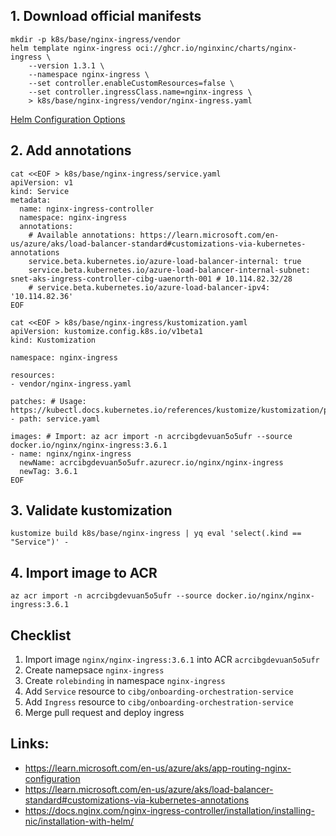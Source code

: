 ## 1. Download official manifests
```
mkdir -p k8s/base/nginx-ingress/vendor
helm template nginx-ingress oci://ghcr.io/nginxinc/charts/nginx-ingress \
    --version 1.3.1 \
    --namespace nginx-ingress \
    --set controller.enableCustomResources=false \
    --set controller.ingressClass.name=nginx-ingress \
    > k8s/base/nginx-ingress/vendor/nginx-ingress.yaml
```

[Helm Configuration Options](https://docs.nginx.com/nginx-ingress-controller/installation/installing-nic/installation-with-helm/)

## 2. Add annotations
```
cat <<EOF > k8s/base/nginx-ingress/service.yaml
apiVersion: v1
kind: Service
metadata:
  name: nginx-ingress-controller
  namespace: nginx-ingress
  annotations:
    # Available annotations: https://learn.microsoft.com/en-us/azure/aks/load-balancer-standard#customizations-via-kubernetes-annotations
    service.beta.kubernetes.io/azure-load-balancer-internal: true
    service.beta.kubernetes.io/azure-load-balancer-internal-subnet: snet-aks-ingress-controller-cibg-uaenorth-001 # 10.114.82.32/28
    # service.beta.kubernetes.io/azure-load-balancer-ipv4: '10.114.82.36'
EOF

cat <<EOF > k8s/base/nginx-ingress/kustomization.yaml
apiVersion: kustomize.config.k8s.io/v1beta1
kind: Kustomization

namespace: nginx-ingress

resources:
- vendor/nginx-ingress.yaml

patches: # Usage: https://kubectl.docs.kubernetes.io/references/kustomize/kustomization/patches/
- path: service.yaml

images: # Import: az acr import -n acrcibgdevuan5o5ufr --source docker.io/nginx/nginx-ingress:3.6.1
- name: nginx/nginx-ingress
  newName: acrcibgdevuan5o5ufr.azurecr.io/nginx/nginx-ingress
  newTag: 3.6.1
EOF
```

## 3. Validate kustomization
```
kustomize build k8s/base/nginx-ingress | yq eval 'select(.kind == "Service")' - 
```

## 4. Import image to ACR
```
az acr import -n acrcibgdevuan5o5ufr --source docker.io/nginx/nginx-ingress:3.6.1
```

## Checklist

 1. Import image `nginx/nginx-ingress:3.6.1` into ACR `acrcibgdevuan5o5ufr`
 2. Create namepsace `nginx-ingress`
 3. Create `rolebinding` in namespace `nginx-ingress`
 4. Add `Service` resource to `cibg/onboarding-orchestration-service`
 5. Add `Ingress` resource to `cibg/onboarding-orchestration-service`
 6. Merge pull request and deploy ingress

## Links:
 - https://learn.microsoft.com/en-us/azure/aks/app-routing-nginx-configuration
 - https://learn.microsoft.com/en-us/azure/aks/load-balancer-standard#customizations-via-kubernetes-annotations
 - https://docs.nginx.com/nginx-ingress-controller/installation/installing-nic/installation-with-helm/
